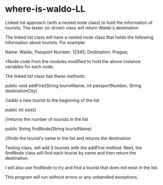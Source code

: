 # where-is-waldo-LL
Linked list approach (with a nested node class) to hold the information of tourists; The tester (or driver) class will return Waldo's destination

The linked list class will have a nested node class that holds the following information about tourists. For example:

Name:  Waldo;
Passport Number: 12345;
Destination: Prague;

*Node code from the modules modified to hold the above instance variables for each node.  



The linked list class has these methods:

public void addFirst(String touristName, int passportNumber, String destinationCity) 

//adds a new tourist to the beginning of the list

public int size() 

//returns the number of tourists in the list

public String findNode(String touristName) 

//finds the tourist's name in the list and returns the destination



Testing class, will add 3 tourists with the addFirst method. Next, the findNode class will find each tourist by name and then return the destination.

I will also use findNode to try and find a tourist that does not exist in the list.

This program will run without errors or any unhandled exceptions.
